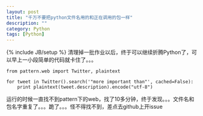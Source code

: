 ```yaml
---
layout: post
title: "千万不要把python文件名用的和正在调用的包一样"
description: ""
category: Python
tags: [Python]
---
```

{% include JB/setup %}
清理掉一批作业以后，终于可以继续折腾Python了，可以早上一小段简单的代码就卡住了。。。

	from pattern.web import Twitter, plaintext

	for tweet in Twitter().search('"more important than"', cached=False):
		print plaintext(tweet.description).encode("utf-8")

运行的时候一直找不到pattern下的web，找了10多分钟，终于发现。。。文件名和包名字重复了。。。跪了。。。怪不得找不到，差点去github上开issue